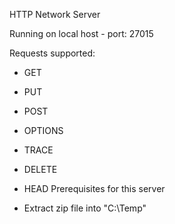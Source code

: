 HTTP Network Server

Running on local host - port: 27015

Requests supported:

* GET
* PUT
* POST
* OPTIONS
* TRACE
* DELETE
* HEAD
Prerequisites for this server

* Extract zip file into "C:\Temp"
